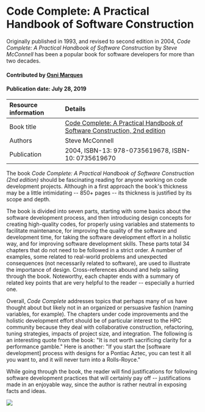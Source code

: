 # Code Complete: A Practical Handbook of Software Construction
<!--deck text start-->
Originally published in 1993, and revised to second edition in 2004, *Code Complete: A Practical Handbook of Software Construction* by *Steve McConnell* has been a popular book for software developers for more than two decades.
<!--deck text end-->

#### Contributed by [Osni Marques](https://github.com/oamarques)
#### Publication date:  July 28, 2019

Resource information | Details 
:--- | :--- 
Book title | [Code Complete: A Practical Handbook of Software Construction, 2nd edition](https://dl.acm.org/citation.cfm?id=1096143)
Authors | Steve McConnell	
Publication | 2004, ISBN-13: 978-0735619678, ISBN-10: 0735619670


The book *Code Complete: A Practical Handbook of Software Construction (2nd edition)* should be fascinating reading for anyone working on code development projects. Although in a first approach the book's thickness may be a little intimidating -- 850+ pages -- its thickness is justified by its scope and depth.

The book is divided into seven parts, starting with some basics about the software development process, and then introducing design concepts for creating high-quality codes, for properly using variables and statements to facilitate maintenance, for improving the quality of the software and development time, for taking the software development effort in a holistic way, and for improving software development skills. These parts total 34 chapters that do not need to be followed in a strict order. A number of examples, some related to real-world problems and unexpected consequences (not necessarily related to software), are used to illustrate the importance of design. Cross-references abound and help sailing through the book. Noteworthy, each chapter ends with a summary of related key points that are very helpful to the reader -- especially a hurried one.

Overall, *Code Complete* addresses topics that perhaps many of us have thought about but likely not in an organized or persuasive fashion (naming variables, for example). The chapters under code improvements and the holistic development effort should be of particular interest to the HPC community because they deal with collaborative construction, refactoring, tuning strategies, impacts of project size, and integration. The following is an interesting quote from the book: "It is not worth sacrificing clarity for a performance gamble." Here is another: "If you start the [software development] process with designs for a Pontiac Aztec, you can test it all you want to, and it will never turn into a Rolls-Royce."

While going through the book, the reader will find justifications for following software development practices that will certainly pay off -- justifications made in an enjoyable way, since the author is rather neutral in exposing facts and ideas.

<img src='https://github.com/betterscientificsoftware/images/raw/master/book_bssw_code-complete.jpg' class='logo' />


<!---
Publish: yes
Topics: refactoring, design
Pinned: no
RSS update: 2019-07-28
--->

